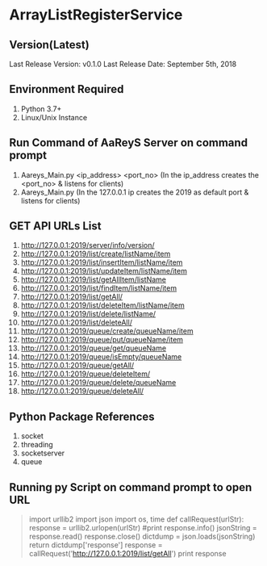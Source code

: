 # ArrayListRegisterService

Version(Latest)
----------------------
Last Release Version: v0.1.0
Last Release Date: September 5th, 2018 

Environment Required
----------------------
1.	Python 3.7+
2.	Linux/Unix Instance



Run Command of AaReyS Server on command prompt
---------------------------------------------------------
1.	Aareys_Main.py <ip_address> <port_no>  (In the ip_address creates the <port_no> & listens for clients)
2.	Aareys_Main.py (In the 127.0.0.1 ip creates the 2019 as default port & listens for clients)




GET API URLs List
--------------------
1.	http://127.0.0.1:2019/server/info/version/
2.	http://127.0.0.1:2019/list/create/listName/item
3.	http://127.0.0.1:2019/list/insertItem/listName/item
4.  http://127.0.0.1:2019/list/updateItem/listName/item
5.	http://127.0.0.1:2019/list/getAllItem/listName
6.	http://127.0.0.1:2019/list/findItem/listName/item
7.	http://127.0.0.1:2019/list/getAll/
8.	http://127.0.0.1:2019/list/deleteItem/listName/item
9.	http://127.0.0.1:2019/list/delete/listName/
10.	http://127.0.0.1:2019/list/deleteAll/
11.	http://127.0.0.1:2019/queue/create/queueName/item
12.	http://127.0.0.1:2019/queue/put/queueName/item
13.	http://127.0.0.1:2019/queue/get/queueName
14.	http://127.0.0.1:2019/queue/isEmpty/queueName
15.	http://127.0.0.1:2019/queue/getAll/
16. http://127.0.0.1:2019/queue/deleteItem/
17.	http://127.0.0.1:2019/queue/delete/queueName
18.	http://127.0.0.1:2019/queue/deleteAll/


Python Package References 
----------------------------
1.  socket
2.  threading
3.  socketserver 
4.  queue

Running py Script on command prompt to open URL
---------------------------------------------------
>import urllib2
>import json
>import os, time
>def callRequest(urlStr):
>	response = urllib2.urlopen(urlStr)
>	#print response.info()
>	jsonString = response.read()
>	response.close()
>	dictdump = json.loads(jsonString)
>	return dictdump['response']
>	response = callRequest('http://127.0.0.1:2019/list/getAll')
>	print response
